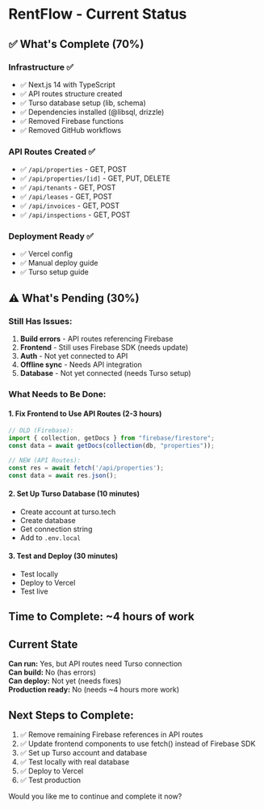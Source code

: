 # RentFlow - Current Status

## ✅ What's Complete (70%)

### Infrastructure ✅
- ✅ Next.js 14 with TypeScript
- ✅ API routes structure created
- ✅ Turso database setup (lib, schema)
- ✅ Dependencies installed (@libsql, drizzle)
- ✅ Removed Firebase functions
- ✅ Removed GitHub workflows

### API Routes Created ✅
- ✅ `/api/properties` - GET, POST
- ✅ `/api/properties/[id]` - GET, PUT, DELETE
- ✅ `/api/tenants` - GET, POST
- ✅ `/api/leases` - GET, POST
- ✅ `/api/invoices` - GET, POST
- ✅ `/api/inspections` - GET, POST

### Deployment Ready ✅
- ✅ Vercel config
- ✅ Manual deploy guide
- ✅ Turso setup guide

## ⚠️ What's Pending (30%)

### Still Has Issues:
1. **Build errors** - API routes referencing Firebase
2. **Frontend** - Still uses Firebase SDK (needs update)
3. **Auth** - Not yet connected to API
4. **Offline sync** - Needs API integration
5. **Database** - Not yet connected (needs Turso setup)

### What Needs to Be Done:

#### 1. Fix Frontend to Use API Routes (2-3 hours)
```typescript
// OLD (Firebase):
import { collection, getDocs } from "firebase/firestore";
const data = await getDocs(collection(db, "properties"));

// NEW (API Routes):
const res = await fetch('/api/properties');
const data = await res.json();
```

#### 2. Set Up Turso Database (10 minutes)
- Create account at turso.tech
- Create database
- Get connection string
- Add to `.env.local`

#### 3. Test and Deploy (30 minutes)
- Test locally
- Deploy to Vercel
- Test live

## Time to Complete: ~4 hours of work

## Current State

**Can run:** Yes, but API routes need Turso connection  
**Can build:** No (has errors)  
**Can deploy:** Not yet (needs fixes)  
**Production ready:** No (needs ~4 hours more work)

## Next Steps to Complete:

1. ✅ Remove remaining Firebase references in API routes
2. ✅ Update frontend components to use fetch() instead of Firebase SDK
3. ✅ Set up Turso account and database
4. ✅ Test locally with real database
5. ✅ Deploy to Vercel
6. ✅ Test production

Would you like me to continue and complete it now?

